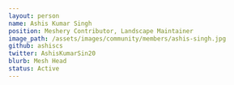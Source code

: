 ```yaml
---
layout: person
name: Ashis Kumar Singh
position: Meshery Contributor, Landscape Maintainer
image_path: /assets/images/community/members/ashis-singh.jpg
github: ashiscs
twitter: AshisKumarSin20
blurb: Mesh Head
status: Active
---
```

